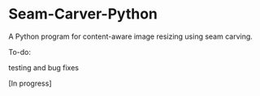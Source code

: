 # Seam-Carver-Python
A Python program for content-aware image resizing using seam carving.

To-do:

testing and bug fixes

[In progress]

